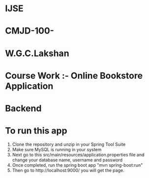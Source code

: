 # IJSE
# CMJD-100-
# W.G.C.Lakshan
# Course Work :- Online Bookstore Application
# Backend
# To run this app
 1. Clone the repository and unzip in your Spring Tool Suite
 2. Make sure MySQL is running in your system
 3. Next go to this src/main/resources/application.properties file and change your database name, username and password
 4. Once completed, run the spring boot app "mvn spring-boot:run"
 6. Then go to http://localhost:9000/ you will get the page.

